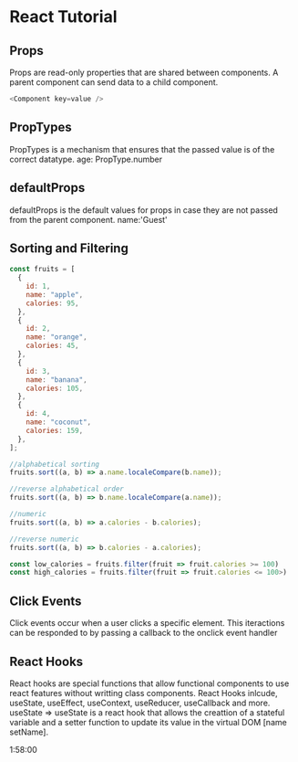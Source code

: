 # React Tutorial

## Props

Props are read-only properties that are shared between components.
A parent component can send data to a child component.

```javascript
<Component key=value />
```

## PropTypes

PropTypes is a mechanism that ensures that the passed value is of the correct datatype.
age: PropType.number

## defaultProps

defaultProps is the default values for props in case they are not
passed from the parent component.
name:'Guest'

## Sorting and Filtering

```javascript
const fruits = [
  {
    id: 1,
    name: "apple",
    calories: 95,
  },
  {
    id: 2,
    name: "orange",
    calories: 45,
  },
  {
    id: 3,
    name: "banana",
    calories: 105,
  },
  {
    id: 4,
    name: "coconut",
    calories: 159,
  },
];

//alphabetical sorting
fruits.sort((a, b) => a.name.localeCompare(b.name));

//reverse alphabetical order
fruits.sort((a, b) => b.name.localeCompare(a.name));

//numeric
fruits.sort((a, b) => a.calories - b.calories);

//reverse numeric
fruits.sort((a, b) => b.calories - a.calories);

const low_calories = fruits.filter(fruit => fruit.calories >= 100)
const high_calories = fruits.filter(fruit => fruit.calories <= 100>)
```

## Click Events

Click events occur when a user clicks a specific element.
This iteractions can be responded to by passing a callback to the onclick event handler

## React Hooks

React hooks are special functions that allow functional components to use react features without writting class components.
React Hooks inlcude, useState, useEffect, useContext, useReducer, useCallback and more.
useState => useState is a react hook that allows the creattion of a stateful variable and a setter function to update its value in the virtual DOM [name setName].

1:58:00
